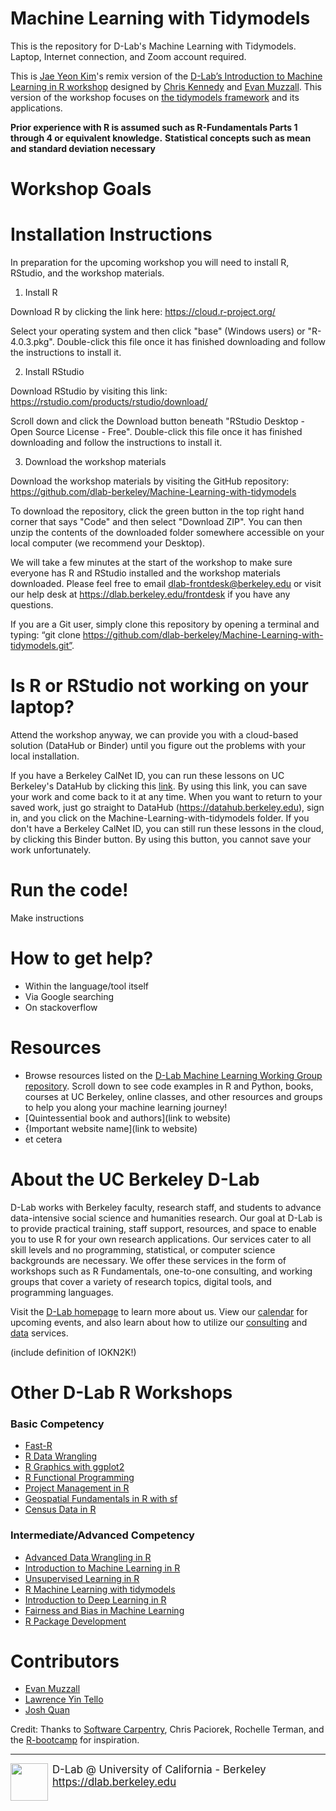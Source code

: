 # Machine Learning with Tidymodels 

This is the repository for D-Lab's Machine Learning with Tidymodels. Laptop, Internet connection, and Zoom account required.

This is [Jae Yeon Kim](https://jaeyk.github.io/)'s remix version of the [D-Lab’s Introduction to Machine Learning in R workshop](https://github.com/dlab-berkeley/Machine-Learning-in-R) designed by [Chris Kennedy](https://ck37.com/) and [Evan Muzzall](https://dlab.berkeley.edu/people/evan-muzzall). This version of the workshop focuses on [the tidymodels framework](https://www.tidymodels.org/) and its applications.

**Prior experience with R is assumed such as R-Fundamentals Parts 1 through 4 or equivalent knowledge.**
**Statistical concepts such as mean and standard deviation necessary**

# Workshop Goals


# Installation Instructions
In preparation for the upcoming workshop you will need to install R, RStudio, and the workshop materials.

1. Install R

Download R by clicking the link here: https://cloud.r-project.org/

Select your operating system and then click "base" (Windows users) or "R-4.0.3.pkg". Double-click this file once it has finished downloading and follow the instructions to install it.

2. Install RStudio

Download RStudio by visiting this link: https://rstudio.com/products/rstudio/download/

Scroll down and click the Download button beneath "RStudio Desktop - Open Source License - Free". Double-click this file once it has finished downloading and follow the instructions to install it.

3. Download the workshop materials

Download the workshop materials by visiting the GitHub repository: https://github.com/dlab-berkeley/Machine-Learning-with-tidymodels

To download the repository, click the green button in the top right hand corner that says "Code" and then select "Download ZIP". You can then unzip the contents of the downloaded folder somewhere accessible on your local computer (we recommend your Desktop).

We will take a few minutes at the start of the workshop to make sure everyone has R and RStudio installed and the workshop materials downloaded. Please feel free to email dlab-frontdesk@berkeley.edu or visit our help desk at https://dlab.berkeley.edu/frontdesk if you have any questions.

If you are a Git user, simply clone this repository by opening a terminal and typing: “git clone https://github.com/dlab-berkeley/Machine-Learning-with-tidymodels.git”.


# Is R or RStudio not working on your laptop?
Attend the workshop anyway, we can provide you with a cloud-based solution (DataHub or Binder) until you figure out the problems with your local installation. 

If you have a Berkeley CalNet ID, you can run these lessons on UC Berkeley's DataHub by clicking this [link](https://datahub.berkeley.edu/hub/login?next=%2Fhub%2Fuser-redirect%2Fgit-pull%3Frepo%3Dhttps%253A%252F%252Fgithub.com%252Fdlab-berkeley%252FMachine-Learning-with-tidymodels%26urlpath%3Drstudio%252F%26branch%3Dmaster). By using this link, you can save your work and come back to it at any time. When you want to return to your saved work, just go straight to DataHub (https://datahub.berkeley.edu), sign in, and you click on the Machine-Learning-with-tidymodels folder.
If you don't have a Berkeley CalNet ID, you can still run these lessons in the cloud, by clicking this Binder button. By using this button, you cannot save your work unfortunately. 

# Run the code! 

Make instructions

# How to get help?

* Within the language/tool itself
* Via Google searching
* On stackoverflow

# Resources

* Browse resources listed on the [D-Lab Machine Learning Working Group repository](https://github.com/dlab-berkeley/MachineLearningWG). Scroll down to see code examples in R and Python, books, courses at UC Berkeley, online classes, and other resources and groups to help you along your machine learning journey!  
* [Quintessential book and authors](link to website)
* {Important website name](link to website)
* et cetera

# About the UC Berkeley D-Lab

D-Lab works with Berkeley faculty, research staff, and students to advance data-intensive social science and humanities research. Our goal at D-Lab is to provide practical training, staff support, resources, and space to enable you to use R for your own research applications. Our services cater to all skill levels and no programming, statistical, or computer science backgrounds are necessary. We offer these services in the form of workshops such as R Fundamentals, one-to-one consulting, and working groups that cover a variety of research topics, digital tools, and programming languages.  

Visit the [D-Lab homepage](http://dlab.berkeley.edu/) to learn more about us. View our [calendar](http://dlab.berkeley.edu/calendar-node-field-date) for upcoming events, and also learn about how to utilize our [consulting](http://dlab.berkeley.edu/consulting) and [data](http://dlab.berkeley.edu/data-resources) services. 

(include definition of IOKN2K!)

# Other D-Lab R Workshops

### Basic Competency
* [Fast-R](https://github.com/dlab-berkeley/Fast-R)
* [R Data Wrangling](https://github.com/dlab-berkeley/R-wrang)
* [R Graphics with ggplot2](https://github.com/dlab-berkeley/R-graphics)
* [R Functional Programming](https://github.com/dlab-berkeley/R-functional-programming)
* [Project Management in R](https://github.com/dlab-berkeley/efficient-reproducible-project-management-in-R)
* [Geospatial Fundamentals in R with sf](https://github.com/dlab-berkeley/Geospatial-Fundamentals-in-R-with-sf)
* [Census Data in R](https://github.com/dlab-berkeley/Census-Data-in-R)

### Intermediate/Advanced Competency
* [Advanced Data Wrangling in R](https://github.com/dlab-berkeley/advanced-data-wrangling-in-R)
* [Introduction to Machine Learning in R](https://github.com/dlab-berkeley/Machine-Learning-in-R)
* [Unsupervised Learning in R](https://github.com/dlab-berkeley/Unsupervised-Learning-in-R)
* [R Machine Learning with tidymodels](https://github.com/dlab-berkeley/Machine-Learning-with-tidymodels)
* [Introduction to Deep Learning in R](https://github.com/dlab-berkeley/Deep-Learning-in-R)
* [Fairness and Bias in Machine Learning](https://github.com/dlab-berkeley/fairML)
* [R Package Development](https://github.com/dlab-berkeley/R-package-development)

# Contributors 

* [Evan Muzzall](https://dlab.berkeley.edu/people/evan-muzzall)
* [Lawrence Yin Tello](https://dlab.berkeley.edu/people/lawrence-yin-tello)
* [Josh Quan](https://dlab.berkeley.edu/people/josh-quan-0)

Credit: Thanks to [Software Carpentry](http://software-carpentry.org/workshops/), Chris Paciorek, Rochelle Terman, and the [R-bootcamp](https://dlab.berkeley.edu/training/r-bootcamp-3) for inspiration.

----
<div style="display:inline-block;vertical-align:middle;">
<a href="https://dlab.berkeley.edu/" target="_blank">
<img src ="https://dlab.berkeley.edu/sites/default/files/logo.png" width="60" align="left" border=0 style="border:0; text-decoration:none; outline:none">
</a>
</div>
<div style="display:inline-block;vertical-align:middle;align:left">
    <div style="font-size:larger">D-Lab @ University of California - Berkeley
    </br>
    <a href="https://dlab.berkeley.edu" target="_blank">https://dlab.berkeley.edu</a>
    </br>
    &nbsp;
    </div>
</div>
